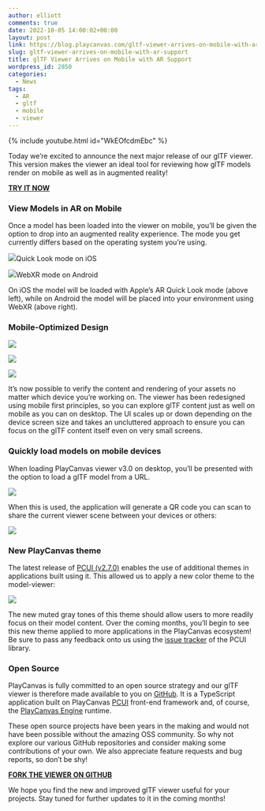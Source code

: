 ```yaml
---
author: elliott
comments: true
date: 2022-10-05 14:00:02+00:00
layout: post
link: https://blog.playcanvas.com/gltf-viewer-arrives-on-mobile-with-ar-support/
slug: gltf-viewer-arrives-on-mobile-with-ar-support
title: glTF Viewer Arrives on Mobile with AR Support
wordpress_id: 2850
categories:
  - News
tags:
  - AR
  - gltf
  - mobile
  - viewer
---
```


{% include youtube.html id="WkEOfcdmEbc" %}

Today we’re excited to announce the next major release of our glTF viewer. This version makes the viewer an ideal tool for reviewing how glTF models render on mobile as well as in augmented reality!

[**TRY IT NOW**](https://playcanvas.com/viewer/?load=https://raw.githubusercontent.com/KhronosGroup/glTF-Sample-Models/master/2.0/DamagedHelmet/glTF-Binary/DamagedHelmet.glb)

### View Models in AR on Mobile

Once a model has been loaded into the viewer on mobile, you’ll be given the option to drop into an augmented reality experience. The mode you get currently differs based on the operating system you’re using.

[![](/assets/media/ezgif.com-gif-maker.gif)](/assets/media/ezgif.com-gif-maker.gif)Quick Look mode on iOS

[![](/assets/media/ezgif.com-gif-maker-5.gif)](/assets/media/ezgif.com-gif-maker-5.gif)WebXR mode on Android

On iOS the model will be loaded with Apple’s AR Quick Look mode (above left), while on Android the model will be placed into your environment using WebXR (above right).

### Mobile-Optimized Design

[![](/assets/media/image-5-576x1024.png)](/assets/media/image-5.png)

[![](/assets/media/image-4-576x1024.png)](/assets/media/image-4.png)

[![](/assets/media/image-6-576x1024.png)](/assets/media/image-6.png)

It’s now possible to verify the content and rendering of your assets no matter which device you’re working on. The viewer has been redesigned using mobile first principles, so you can explore glTF content just as well on mobile as you can on desktop. The UI scales up or down depending on the device screen size and takes an uncluttered approach to ensure you can focus on the glTF content itself even on very small screens.

### Quickly load models on mobile devices

When loading PlayCanvas viewer v3.0 on desktop, you’ll be presented with the option to load a glTF model from a URL.

![](https://lh4.googleusercontent.com/JuYnG7LM6j-737CYSPPP3loYZax1E1VwKHfbIJRczvDdWY-YmQr2M21otf3uj_0JFJP0RB16hNDFp9gf10fPgZ0232YOSzIwbBc-e314V6--BycgoxsY9a-zyysDNr5LaanC9MPLF8mGsjCTMJ072lz8Dtt4eOJMkbFc2ZuDdXzX0JGU9zxzN6atHw)

When this is used, the application will generate a QR code you can scan to share the current viewer scene between your devices or others:

![](https://lh4.googleusercontent.com/A7LYvjcQQgCGGf3Rt1Ua_Q8TmwkOmq6NS09C3YP5H4BNgs48s8jV34QWjUoRKFE6hTib9SADlq7PwVhKtAlzcopWRk-Jr2Bt34UMLL4y0Ys3RPOpAaLh_wwelkUxz1WiV54aMhIr4Wtz3hhTnQ4KPQ4Op8EjRm7bHP_KFGSYo1NmpBPAmxs0japFKw)

### New PlayCanvas theme

The latest release of [PCUI (v2.7.0)](https://github.com/playcanvas/pcui/releases/tag/v2.7.0) enables the use of additional themes in applications built using it. This allowed us to apply a new color theme to the model-viewer:

[![](/assets/media/image-3-1024x574.png)](/assets/media/image-3.png)

The new muted gray tones of this theme should allow users to more readily focus on their model content. Over the coming months, you’ll begin to see this new theme applied to more applications in the PlayCanvas ecosystem! Be sure to pass any feedback onto us using the [issue tracker](https://github.com/playcanvas/pcui/issues) of the PCUI library.

### Open Source

PlayCanvas is fully committed to an open source strategy and our glTF viewer is therefore made available to you on [GitHub](https://github.com/playcanvas/model-viewer). It is a TypeScript application built on PlayCanvas [PCUI](https://github.com/playcanvas/pcui) front-end framework and, of course, the [PlayCanvas Engine](https://github.com/playcanvas/engine) runtime.

These open source projects have been years in the making and would not have been possible without the amazing OSS community. So why not explore our various GitHub repositories and consider making some contributions of your own. We also appreciate feature requests and bug reports, so don’t be shy!

[**FORK THE VIEWER ON GITHUB**](https://github.com/playcanvas/model-viewer)

We hope you find the new and improved glTF viewer useful for your projects. Stay tuned for further updates to it in the coming months!

